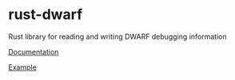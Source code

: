 # rust-dwarf
Rust library for reading and writing DWARF debugging information

[Documentation](https://philipc.github.io/rust-dwarf/dwarf/index.html)

[Example](examples/display.rs)
